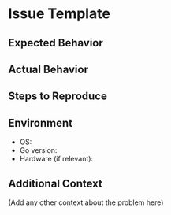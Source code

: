 # Issue Template

## Expected Behavior

## Actual Behavior

## Steps to Reproduce

## Environment

- OS:
- Go version:
- Hardware (if relevant):

## Additional Context

(Add any other context about the problem here)
